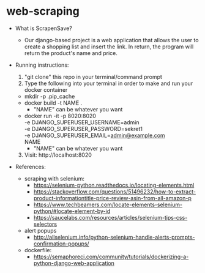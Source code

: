 # web-scraping

* What is ScrapenSave?
  * Our django-based project is a web application that allows the user to create a
  shopping list and insert the link. In return, the program will return the product's name
  and price. 


* Running instructions:
  1. "git clone" this repo in your terminal/command prompt
  2. Type the following into your terminal in order to make and run your docker container
    * mkdir -p .pip_cache
    * docker build -t NAME .
      * "NAME" can be whatever you want
    * docker run -it -p 8020:8020 \
       -e DJANGO_SUPERUSER_USERNAME=admin \
       -e DJANGO_SUPERUSER_PASSWORD=sekret1 \
       -e DJANGO_SUPERUSER_EMAIL=admin@example.com \
       NAME
       * "NAME" can be whatever you want
  3. Visit: http://localhost:8020


* References:
  * scraping with selenium:
    * https://selenium-python.readthedocs.io/locating-elements.html
    * https://stackoverflow.com/questions/51496232/how-to-extract-product-informationtitle-price-review-asin-from-all-amazon-p
    * https://www.techbeamers.com/locate-elements-selenium-python/#locate-element-by-id
    * https://saucelabs.com/resources/articles/selenium-tips-css-selectors
  * alert popups
    * http://allselenium.info/python-selenium-handle-alerts-prompts-confirmation-popups/
  * dockerfile:
    * https://semaphoreci.com/community/tutorials/dockerizing-a-python-django-web-application
